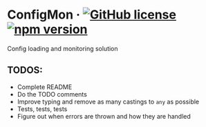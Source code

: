 # ConfigMon &middot; [![GitHub license](https://img.shields.io/badge/license-GNU-blue.svg)](https://github.com/victorkirov/configmon/blob/main/LICENSE) [![npm version](https://img.shields.io/npm/v/confmon.svg?style=flat)](https://www.npmjs.com/package/confmon)

Config loading and monitoring solution

## TODOS:
- Complete README
- Do the TODO comments
- Improve typing and remove as many castings to `any` as possible
- Tests, tests, tests
- Figure out when errors are thrown and how they are handled
